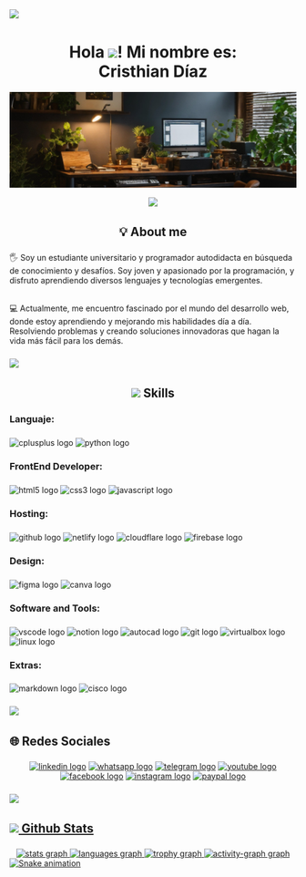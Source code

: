 <img src="https://user-images.githubusercontent.com/73097560/115834477-dbab4500-a447-11eb-908a-139a6edaec5c.gif">

<h1 align="center">Hola <img src="https://media.giphy.com/media/hvRJCLFzcasrR4ia7z/giphy.gif" width="30">! Mi nombre es:<br>Cristhian Díaz</h1>

![Banner de LinkedIn](img/banner-linkedin.webp)

<p align="center">
  <a href="https://github.com/DenverCoder1/readme-typing-svg"><img src="https://readme-typing-svg.herokuapp.com?font=Time+New+Roman&color=FF6F14&size=25&center=true&vCenter=true&width=600&height=100&lines=Hello+World..&hearts;++;Front-End+Developer,;Estudiante+de+Ingeniería+Electrónica,;Aprendizaje+Continuo/Investigador..<3"></a>
</p>

###

<h2 align="center">💡 About me</h2>

###

<p align="left">🖐️ Soy un estudiante universitario y programador autodidacta en búsqueda de conocimiento y desafíos. Soy joven y apasionado por la programación, y disfruto aprendiendo diversos lenguajes y tecnologías emergentes.<br><br>

💻 Actualmente, me encuentro fascinado por el mundo del desarrollo web, donde estoy aprendiendo y mejorando mis habilidades día a día. Resolviendo problemas y creando soluciones innovadoras que hagan la vida más fácil para los demás.</p>

###

<img src="https://user-images.githubusercontent.com/73097560/115834477-dbab4500-a447-11eb-908a-139a6edaec5c.gif">

<h2 align="center"><img src="https://media2.giphy.com/media/QssGEmpkyEOhBCb7e1/giphy.gif?cid=ecf05e47a0n3gi1bfqntqmob8g9aid1oyj2wr3ds3mg700bl&rid=giphy.gif" width ="25"> Skills</h2>

###

<h3 align="left">Languaje:</h4>

###

<div align="left">
  <img src="https://img.shields.io/badge/C++-00599C?logo=cplusplus&logoColor=white&style=for-the-badge" height="30" alt="cplusplus logo"  />
  <img src="https://img.shields.io/badge/Python-3776AB?logo=python&logoColor=white&style=for-the-badge" height="30" alt="python logo"  />
</div>

###

<h3 align="left">FrontEnd Developer:</h4>

###

<div align="left">
  <img src="https://img.shields.io/badge/HTML5-E34F26?logo=html5&logoColor=white&style=for-the-badge" height="30" alt="html5 logo"  />
  <img src="https://img.shields.io/badge/CSS3-1572B6?logo=css3&logoColor=white&style=for-the-badge" height="30" alt="css3 logo"  />
  <img src="https://img.shields.io/badge/JavaScript-F7DF1E?logo=javascript&logoColor=black&style=for-the-badge" height="30" alt="javascript logo"  />
</div>

###

<h3 align="left">Hosting:</h4>

###

<div align="left">
  <img src="https://img.shields.io/badge/GitHub-181717?logo=github&logoColor=white&style=for-the-badge" height="30" alt="github logo"  />
  <img src="https://img.shields.io/badge/Netlify-00C7B7?logo=netlify&logoColor=black&style=for-the-badge" height="30" alt="netlify logo"  />
  <img src="https://img.shields.io/badge/Cloudflare-F38020?logo=cloudflare&logoColor=black&style=for-the-badge" height="30" alt="cloudflare logo"  />
  <img src="https://img.shields.io/badge/Firebase-FFCA28?logo=firebase&logoColor=black&style=for-the-badge" height="30" alt="firebase logo"  />
</div>

###

<h3 align="left">Design:</h4>

###

<div align="left">
  <img src="https://img.shields.io/badge/Figma-F24E1E?logo=figma&logoColor=white&style=for-the-badge" height="30" alt="figma logo"  />
  <img src="https://img.shields.io/badge/Canva-00C4CC?logo=canva&logoColor=black&style=for-the-badge" height="30" alt="canva logo"  />
</div>

###

<h3 align="left">Software and Tools:</h4>

###

<div align="left">
  <img src="https://img.shields.io/badge/Visual Studio Code-007ACC?logo=visualstudiocode&logoColor=white&style=for-the-badge" height="30" alt="vscode logo"  />
  <img src="https://img.shields.io/badge/Notion-%23000000.svg?style=for-the-badge&logo=notion&logoColor=white" height="30" alt="notion logo"/>
  <img src="https://img.shields.io/badge/AutoCAD-000000?style=for-the-badge&logo=autocad&logoColor=red" height="30" alt="autocad logo"/>
  <img src="https://img.shields.io/badge/Git-F05032?logo=git&logoColor=white&style=for-the-badge" height="30" alt="git logo"  />
  <img src="https://img.shields.io/badge/VirtualBox-000000?style=for-the-badge&logo=virtualbox&logoColor=white" height="30" alt="virtualbox logo"  />
  <img src="https://img.shields.io/badge/Linux-FCC624?logo=linux&logoColor=black&style=for-the-badge" height="30" alt="linux logo"  />
</div>

###

<h3 align="left">Extras:</h4>

###

<div align="left">
  <img src="https://img.shields.io/badge/Markdown-000000?logo=markdown&logoColor=white&style=for-the-badge" height="30" alt="markdown logo"  />
  <img src="https://img.shields.io/badge/cisco-%23049fd9.svg?style=for-the-badge&logo=cisco&logoColor=black" height="30" alt="cisco logo"/>
</div>

###

<img src="https://user-images.githubusercontent.com/73097560/115834477-dbab4500-a447-11eb-908a-139a6edaec5c.gif">

<h2 align="left">🌐 Redes Sociales</h2>

###

<div align="center">
  <a href="https://www.linkedin.com/in/cristhian-sdp" target="_blank"><img src="https://raw.githubusercontent.com/maurodesouza/profile-readme-generator/master/src/assets/icons/social/linkedin/default.svg" width="43" height="30" alt="linkedin logo"/></a>
  <a href="https://wa.link/tz3lq0" target="_blank"><img src="https://raw.githubusercontent.com/maurodesouza/profile-readme-generator/master/src/assets/icons/social/whatsapp/default.svg" width="43" height="30" alt="whatsapp logo"/></a>
  <a href="https://t.me/Cristhian_sdp" target="_blank"><img src="https://raw.githubusercontent.com/maurodesouza/profile-readme-generator/master/src/assets/icons/social/telegram/default.svg" width="43" height="30" alt="telegram logo"/></a>
  <a href="https://www.youtube.com/@cristhian-sdp" target="_blank"><img src="https://raw.githubusercontent.com/maurodesouza/profile-readme-generator/master/src/assets/icons/social/youtube/default.svg" width="43" height="30" alt="youtube logo"/></a>
  <a href="https://www.facebook.com/cristhiansdpmo" target="_blank"><img src="https://raw.githubusercontent.com/maurodesouza/profile-readme-generator/master/src/assets/icons/social/facebook/default.svg" width="43" height="30" alt="facebook logo"/></a>
  <a href="https://www.instagram.com/cristhian_sdp" target="_blank"><img src="https://raw.githubusercontent.com/maurodesouza/profile-readme-generator/master/src/assets/icons/social/instagram/default.svg" width="43" height="30" alt="instagram logo"/></a>
  <a href="https://paypal.me/csdp010?country.x=PE&locale.x=es_XC" target="_blank"><img src="https://raw.githubusercontent.com/maurodesouza/profile-readme-generator/master/src/assets/icons/social/paypal/default.svg" width="43" height="30" alt="paypal logo"/</a>
</div>

###

<img src="https://user-images.githubusercontent.com/73097560/115834477-dbab4500-a447-11eb-908a-139a6edaec5c.gif">

<h2 align="left"><img src="https://media.giphy.com/media/iY8CRBdQXODJSCERIr/giphy.gif" width="35"> Github Stats</h2>

###

<div align="center">
  <img src="https://github-readme-stats.vercel.app/api?username=cristhian-sdp&hide_title=false&hide_rank=false&show_icons=true&include_all_commits=true&count_private=true&disable_animations=false&theme=tokyonight&locale=en&hide_border=true&order=1" height="150" alt="stats graph"  />
  <img src="https://github-readme-stats.vercel.app/api/top-langs?username=cristhian-sdp&locale=en&hide_title=false&layout=compact&card_width=320&langs_count=5&theme=tokyonight&hide_border=true&order=2" height="150" alt="languages graph"  />
  <img src="https://github-profile-trophy.vercel.app?username=cristhian-sdp&theme=tokyonight&column=-1&row=1&margin-w=8&margin-h=8&no-bg=false&no-frame=true&order=4" height="150" alt="trophy graph"  />
  <img src="https://github-readme-activity-graph.vercel.app/graph?username=cristhian-sdp&radius=16&theme=tokyo-night&area=true&order=5&hide_border=true&hide_title=false" height="300" alt="activity-graph graph"  />
</div>

<img src="https://raw.githubusercontent.com/cristhian-sdp/cristhian-sdp/output/snake.svg" alt="Snake animation" />
